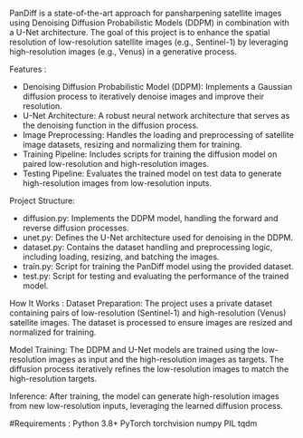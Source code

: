PanDiff is a state-of-the-art approach for pansharpening satellite images using Denoising Diffusion Probabilistic Models (DDPM) in combination with a U-Net architecture. The goal of this project is to enhance the spatial resolution of low-resolution satellite images (e.g., Sentinel-1) by leveraging high-resolution images (e.g., Venus) in a generative process.

Features : 
- Denoising Diffusion Probabilistic Model (DDPM): Implements a Gaussian diffusion process to iteratively denoise images and improve their resolution.
- U-Net Architecture: A robust neural network architecture that serves as the denoising function in the diffusion process.
- Image Preprocessing: Handles the loading and preprocessing of satellite image datasets, resizing and normalizing them for training.
- Training Pipeline: Includes scripts for training the diffusion model on paired low-resolution and high-resolution images.
- Testing Pipeline: Evaluates the trained model on test data to generate high-resolution images from low-resolution inputs.


Project Structure:

- diffusion.py: Implements the DDPM model, handling the forward and reverse diffusion processes.
- unet.py: Defines the U-Net architecture used for denoising in the DDPM.
- dataset.py: Contains the dataset handling and preprocessing logic, including loading, resizing, and batching the images.
- train.py: Script for training the PanDiff model using the provided dataset.
- test.py: Script for testing and evaluating the performance of the trained model.

  
How It Works : 
Dataset Preparation: The project uses a private dataset containing pairs of low-resolution (Sentinel-1) and high-resolution (Venus) satellite images. The dataset is processed to ensure images are resized and normalized for training.

Model Training: The DDPM and U-Net models are trained using the low-resolution images as input and the high-resolution images as targets. The diffusion process iteratively refines the low-resolution images to match the high-resolution targets.

Inference: After training, the model can generate high-resolution images from new low-resolution inputs, leveraging the learned diffusion process.

#Requirements : 
Python 3.8+
PyTorch
torchvision
numpy
PIL
tqdm

